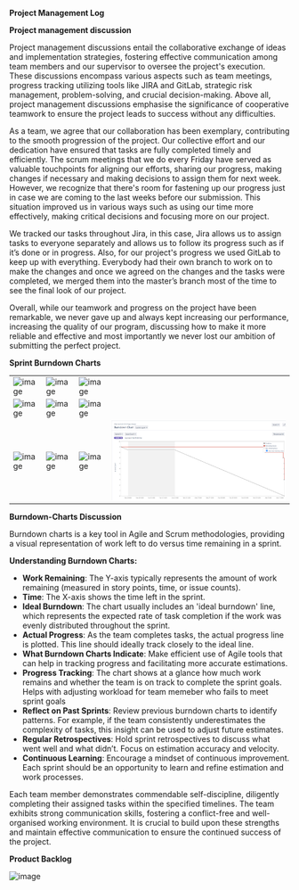 ﻿**Project Management Log**

**Project management discussion**

Project management discussions entail the collaborative exchange of ideas and implementation strategies, fostering effective communication among team members and our supervisor to oversee the project's execution. These discussions encompass various aspects such as team meetings, progress tracking utilizing tools like JIRA and GitLab, strategic risk management, problem-solving, and crucial decision-making. Above all, project management discussions emphasise the significance of cooperative teamwork to ensure the project leads to success without any difficulties.


As a team, we agree that our collaboration has been exemplary, contributing to the smooth progression of the project. Our collective effort and our dedication have ensured that tasks are fully completed timely and efficiently. The scrum meetings that we do every Friday have served as valuable touchpoints for aligning our efforts, sharing our progress, making changes if necessary and making decisions to assign them for next week. However, we recognize that there's room for fastening up our progress just in case we are coming to the last weeks before our submission. This situation improved us in various ways such as using our time more effectively, making critical decisions and focusing more on our project. 

We tracked our tasks throughout Jira, in this case, Jira allows us to assign tasks to everyone separately and allows us to follow its progress such as if it’s done or in progress. Also, for our project's progress we used GitLab to keep up with everything. Everybody had their own branch to work on to make the changes and once we agreed on the changes and the tasks were completed, we merged them into the master’s branch most of the time to see the final look of our project. 

Overall, while our teamwork and progress on the project have been remarkable, we never gave up and always kept increasing our performance, increasing the quality of our program, discussing how to make it more reliable and effective and most importantly we never lost our ambition of submitting the perfect project.









**Sprint Burndown Charts**

<table>
  <tr>
    <td><img src="MVPFiles/charts/chartWeek3.png" alt="image"></td>
    <td><img src="MVPFiles/charts/chartWeek4.png" alt="image"></td>
    <td><img src="MVPFiles/charts/chartWeek5n6.png" alt="image"></td>
  </tr>
  <tr>
    <td><img src="MVPFiles/charts/chartWeek6.png" alt="image"></td>
    <td><img src="MVPFiles/charts/chartWeek7n9.png" alt="image"></td>
    <td><img src="FinalProduct Files/week_10-11_sprint_4.png" alt="image"></td>
  </tr>
  <tr>
    <td><img src="FinalProduct Files/week_17-19_sprint_5.png" alt="image"></td>
    <td><img src="FinalProduct Files/Sprint_6.png" alt="image"></td>
    <td><img src="FinalProduct Files/sprint_7.png" alt="image"></td>
    <td><img src="docs/Final Report Team Management  Log/FinalProduct Files/sprint_8.png" alt="image"></td>
  </tr>
  <tr>

  </tr>
</table>

**Burndown-Charts Discussion**

Burndown charts is a key tool in Agile and Scrum methodologies, providing a visual representation of work left to do versus time remaining in a sprint.

**Understanding Burndown Charts:**

- **Work Remaining**: The Y-axis typically represents the amount of work remaining (measured in story points, time, or issue counts).
- **Time**: The X-axis shows the time left in the sprint.
- **Ideal Burndown**: The chart usually includes an 'ideal burndown' line, which represents the expected rate of task completion if the work was evenly distributed throughout the sprint.
- **Actual Progress**: As the team completes tasks, the actual progress line is plotted. This line should ideally track closely to the ideal line.
- **What Burndown Charts Indicate**: Make efficient use of Agile tools that can help in tracking progress and facilitating more accurate estimations.
- **Progress Tracking**: The chart shows at a glance how much work remains and whether the team is on track to complete the sprint goals. Helps with adjusting workload for team memeber who fails to meet sprint goals
- **Reflect on Past Sprints**: Review previous burndown charts to identify patterns. For example, if the team consistently underestimates the complexity of tasks, this insight can be used to adjust future estimates.
- **Regular Retrospectives**: Hold sprint retrospectives to discuss what went well and what didn’t. Focus on estimation accuracy and velocity.
- **Continuous Learning**: Encourage a mindset of continuous improvement. Each sprint should be an opportunity to learn and refine estimation and work processes.

Each team member demonstrates commendable self-discipline, diligently completing their assigned tasks within the specified timelines. The team exhibits strong communication skills, fostering a conflict-free and well-organised working environment. It is crucial to build upon these strengths and maintain effective communication to ensure the continued success of the project.

**Product Backlog**

<img src="Final Report Team Management  Log/FinalProduct Files/backlog.png" alt="image">






















